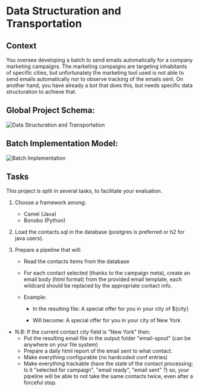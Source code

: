 # Data Structuration and Transportation

## Context
You oversee developing a batch to send emails automatically for a company marketing campaigns. The marketing campaigns are targeting inhabitants of specific cities, but unfortunately the marketing tool used is not able to send emails automatically nor to observe tracking of the emails sent. On another hand, you have already a bot that does this, but needs specific data structuration to achieve that.

## Global Project Schema:
![Data Structuration and Transportation](https://user-images.githubusercontent.com/72979397/195388344-334763ad-1de8-43f5-ade0-4c0bb4b127e0.png)

## Batch Implementation Model:
![Batch Implementation](https://user-images.githubusercontent.com/72979397/195388463-ba2da1c1-028b-49d1-a638-96deda6a69df.png)

## Tasks
This project is split in several tasks, to facilitate your evaluation.
1. Choose a framework among:
    - Camel (Java)
    - Bonobo (Python)

2. Load the contacts.sql in the database (postgres is preferred or h2 for java users).

3.	Prepare a pipeline that will:
    - Read the contacts items from the database
    - For each contact selected (thanks to the campaign meta),  create an email body (html format) from the provided email template, each wildcard should be replaced by the appropriate contact info.

    - Example:
        - In the resulting file: <td class="hero-subheader__title" style="font-size: 43px; font-weight: bold; padding: 80px 0 15px 0;" align="left">A special offer for you in your city of ${city}</td>
        
        - Will become: <td class="hero-subheader__title" style="font-size: 43px; font-weight: bold; padding: 80px 0 15px 0;" align="left">A special offer for you in your city of New York</td>

- N.B: If the current contact city field is "New York" then:
    - Put the resulting email file in the output folder "email-spool" (can be anywhere on your file system)
    - Prepare a daily html report of the email sent to what contact.
    - Make everything configurable (no hardcoded conf entries)
    - Make everything trackable (have the state of the contact processing; Is it "selected for campaign", "email ready", "email sent" ?) so, your pipeline will be able to not take the same contacts twice, even after a forceful stop.
